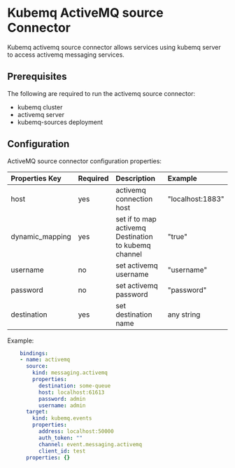# Kubemq ActiveMQ source Connector

Kubemq activemq source connector allows services using kubemq server to access activemq messaging services.

## Prerequisites
The following are required to run the activemq source connector:

- kubemq cluster
- activemq server
- kubemq-sources deployment

## Configuration

ActiveMQ source connector configuration properties:

| Properties Key                  | Required | Description                                             | Example                                                                |
|:--------------------------------|:---------|:--------------------------------------------------------|:-----------------------------------------------------------------------|
| host                            | yes      | activemq connection host                                | "localhost:1883" |
| dynamic_mapping                 | yes      | set if to map activemq Destination to kubemq channel    | "true"          |
| username                        | no       | set activemq username                                   | "username" |
| password                        | no       | set activemq password                                   | "password" |
| destination                     | yes      | set destination name                                    | any string


Example:

```yaml
    bindings:
    - name: activemq
      source:
        kind: messaging.activemq
        properties:
          destination: some-queue
          host: localhost:61613
          password: admin
          username: admin
      target:
        kind: kubemq.events
        properties:
          address: localhost:50000
          auth_token: ""
          channel: event.messaging.activemq
          client_id: test
      properties: {}

```